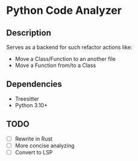 # Python Code Analyzer

## Description

Serves as a backend for such refactor actions like:

- Move a Class/Function to an another file
- Move a Function from/to a Class

## Dependencies

- Treesitter
- Python 3.10+

## TODO

- [ ] Rewrite in Rust
- [ ] More concise analyzing
- [ ] Convert to LSP
